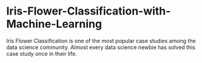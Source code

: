 # Iris-Flower-Classification-with-Machine-Learning
Iris Flower Classification is one of the most popular case studies among the data science community. Almost every data science newbie has solved this case study once in their life.
